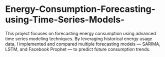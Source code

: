 # Energy-Consumption-Forecasting-using-Time-Series-Models-
This project focuses on forecasting energy consumption using advanced time series modeling techniques. By leveraging historical energy usage data, I implemented and compared multiple forecasting models — SARIMA, LSTM, and Facebook Prophet — to predict future consumption trends.
